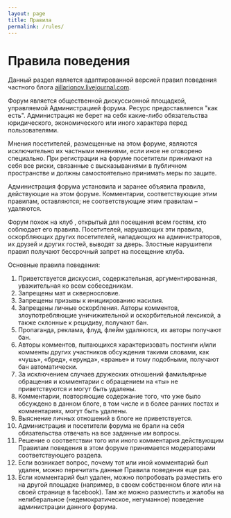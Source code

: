 ```yaml
---
layout: page
title: Правила
permalink: /rules/
---
```

# Правила поведения

Данный раздел является адаптированной версией правил поведения частного блога [aillarionov.livejournal.com](aillarionov.livejournal.com).

Форум является общественной дискуссионной площадкой, управляемой Администрацией форума. Ресурс предоставляется "как есть". Администрация не берет на себя какие-либо обязательства юридического, экономического или иного характера перед пользователями.

Мнения посетителей, размещенные на этом форуме, являются исключительно их частными мнениями, если иное не оговорено специально. При регистрации на форуме посетители принимают на себя все риски, связанные с высказываниями в публичном пространстве и должны самостоятельно принимать меры по защите. 

Администрация форума установила и заранее объявила правила, действующие на этом форуме. Комментарии, соответствующие этим правилам, оставляются; не соответствующие этим правилам – удаляются.

Форум похож на клуб , открытый для посещения всем гостям, кто соблюдает его правила. Посетителей, нарушающих эти правила, оскорбляющих других посетителей, нападающих на администраторов, их друзей и других гостей, выводят за дверь. Злостные нарушители правил получают бессрочный запрет на посещение клуба.

Основные правила поведения:

1. Приветствуется дискуссия, содержательная, аргументированная, уважительная ко всем собеседникам.
2. Запрещены мат и сквернословие.
3. Запрещены призывы к инициированию насилия.
4. Запрещены личные оскорбления. Авторы комментов, злоупотребляющие уничижительной и оскорбительной лексикой, а также склонные к рецидиву, получают бан.
5. Пропаганда, реклама, флуд, флейм удаляются, их авторы получают бан. 
6. Авторы комментов, пытающихся характеризовать постинги и/или комменты других участников обсуждения такими словами, как «чушь», «бред», «ерунда», «вранье» и тому подобными, получают бан автоматически.
7. За исключением случаев дружеских отношений фамильярные обращения и комментарии с обращением на «ты» не приветствуются и могут быть удалены.
8. Комментарии, повторяющие содержание того, что уже было обсуждено в данном блоге, в том числе и в более ранних постах и комментариях, могут быть удалены.
9. Выяснение личных отношений в блоге не приветствуется.
10. Администрация и посетители форума не брали на себя обязательства отвечать на все заданные им вопросы.
11. Решение о соответствии того или иного комментария действующим Правилам поведения в этом форуме принимается модераторами соответствующего раздела. 
12. Если возникает вопрос, почему тот или иной комментарий был удален, можно перечитать данные Правила поведения еще раз.
13. Если комментарий был удален, можно попробовать разместить его на другой площадке (например, в своем собственном блоге или на своей странице в facebook). Там же можно разместить и жалобы на нелиберальное (недемократическое, негуманное) поведение администрации данного форума.
